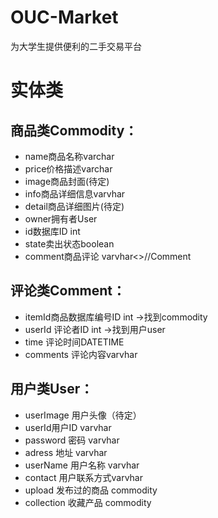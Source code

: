 # OUC-Market
为大学生提供便利的二手交易平台
# 实体类
## 商品类Commodity：
* name商品名称varchar
* price价格描述varchar
* image商品封面(待定)
* info商品详细信息varvhar
* detail商品详细图片(待定)
* owner拥有者User
* id数据库ID int
* state卖出状态boolean
* comment商品评论 varvhar<>//Comment

## 评论类Comment：

* itemId商品数据库编号ID int    ->找到commodity
* userId 评论者ID int    ->找到用户user
* time 评论时间DATETIME
* comments 评论内容varvhar

## 用户类User：

* userImage 用户头像（待定）
* userId用户ID varvhar
* password 密码 varvhar
* adress 地址 varvhar
* userName 用户名称 varvhar
* contact 用户联系方式varvhar
* upload 发布过的商品 commodity
* collection 收藏产品 commodity
